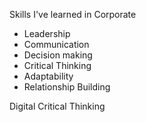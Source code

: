 Skills I've learned in Corporate
- Leadership
- Communication
- Decision making
- Critical Thinking
- Adaptability
- Relationship Building

Digital Critical Thinking